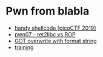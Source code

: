 # Pwn from blabla

- [handy shellcode [picoCTF 2019]](./Pwn_from_blabla/handy_shellcode_challenge.md)
- [pwn07 - ret2libc vs ROP](./Pwn_from_blabla/pwn07_challenge.md)
- [GOT overwrite with format string](./Pwn_from_blabla/got_formatstring_challenge.md)
- [training](./Pwn_from_blabla/training.md)
